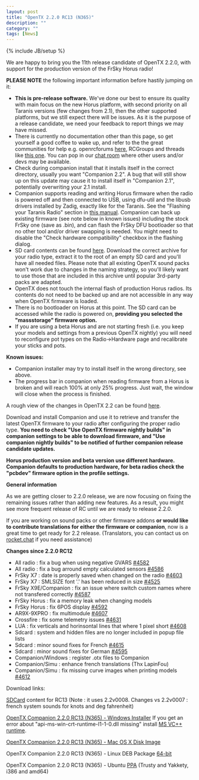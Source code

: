 ```yaml
---
layout: post
title: "OpenTX 2.2.0 RC13 (N365)"
description: ""
category: ""
tags: [News]
---
```

{% include JB/setup %}

We are happy to bring you the 11th release candidate of OpenTX 2.2.0, with support for the production version of the FrSky Horus radio!

**PLEASE NOTE** the following important information before hastily jumping on it:

- **This is pre-release software.** We've done our best to ensure its quality with main focus on the new Horus platform, with second priority on all Taranis versions (few changes from 2.1), then the other supported platforms, but we still expect there will be issues. As it is the purpose of a release candidate, we need your feedback to report things we may have missed.
- There is currently no documentation other than this page, so get yourself a good coffee to wake up, and refer to the the great communities for help e.g. openrcforums [here](http://openrcforums.com/forum/viewtopic.php?f=45&t=9158), RCGroups and threads like [this one](http://www.rcgroups.com/forums/showthread.php?t=2727927). You can pop in our [chat room](http://opentx.rocket.chat) where other users and/or devs may be available.
- Check during companion install that it installs itself in the correct directory, usually you want "Companion 2.2". A bug that will still show up on this update may cause it to install itself in "Companion 2.1", potentially overwriting your 2.1 install.
- Companion supports reading and writing Horus firmware when the radio is powered off  and then connected to USB, using dfu-util and the libusb drivers installed by Zadig, exactly like for the Taranis. See the "Flashing your Taranis Radio" section in [this manual](https://opentx.gitbooks.io/opentx-taranis-manual/content/companion-introduction.html). Companion can back up existing firmware (see note below in known issues) including the stock FrSky one (save as .bin), and can flash the FrSky DFU bootloader so that no other tool and/or driver swapping is needed. You might need to disable the "Check hardware compatibility" checkbox in the flashing dialog.
- SD card contents can be found [here](http://downloads.open-tx.org/2.2/nightly/sdcard/). Download the correct archive for your radio type, extract it to the root of an empty SD card and you'll have all needed files. Please note that all existing OpenTX sound packs won't work due to changes in the naming strategy, so you'll likely want to use those that are included in this archive until popular 3rd-party packs are adapted.
- OpenTX does not touch the internal flash of production Horus radios. Its contents do not need to be backed up and are not accessible in any way when OpenTX firmware is loaded.
- There is no bootloader on Horus at this point. The SD card can be accessed while the radio is powered on, **providing you selected the "massstorage" firmware option.**
- If you are using a beta Horus and are not starting fresh (i.e. you keep your models and settings from a previous OpenTX nightly) you will need to reconfigure pot types on the Radio->Hardware page and recalibrate your sticks and pots.

**Known issues:**

- Companion installer may try to install itself in the wrong directory, see above.
- The progress bar in companion when reading firmware from a Horus is broken and will reach 100% at only 25% progress. Just wait, the window will close when the process is finished.

A rough view of the changes in OpenTX 2.2 can be found [here](https://github.com/opentx/opentx/issues?page=1&q=is%3Aissue+is%3Aclosed+milestone%3A%22OpenTX+2.2.0%22).

Download and install Companion and use it to retrieve and transfer the latest OpenTX firmware to your radio after configuring the proper radio type.
**You need to check "Use OpenTX firmware nightly builds" in companion settings to be able to download firmware, and "Use companion nightly builds" to be notified of further companion release candidate updates.**

**Horus production version and beta version use different hardware. Companion defaults to production hardware, for beta radios check the "pcbdev" firmware option in the profile settings.**

**General information**

As we are getting closer to 2.2.0 release, we are now focusing on fixing the remaining issues rather than adding new features. As a result, you might see more frequent release of RC until we are ready to release 2.2.0.

If you are working on sound packs or other firmware addons **or would like to contribute translations for either the firmware or companion**, now is a great time to get ready for 2.2 release. (Translators, you can contact us on [rocket.chat](https://opentx.rocket.chat/) if you need assistance)

**Changes since 2.2.0 RC12**
- All radio : fix a bug when using negative GVARS [#4582](https://github.com/opentx/opentx/issues/4582)
- All radio : fix a bug arround empty calculated sensors [#4586](https://github.com/opentx/opentx/issues/4586)
- FrSky X7 : date is properly saved when changed on the radio [#4603](https://github.com/opentx/opentx/issues/4603)
- FrSky X7 : SMLSIZE font '.' has been reduced in size [#4525](https://github.com/opentx/opentx/issues/4625)
- FrSky X9E/Companion : fix an issue where switch custom names where not transfered correctly [#4587](https://github.com/opentx/opentx/issues/4587)
- FrSky Horus : fix a memory leak when changing models
- FrSky Horus : fix 6POS display [#4592](https://github.com/opentx/opentx/issues/4592)
- AR9X-9XPRO : fix multimodule [#4607](https://github.com/opentx/opentx/pull/4607)
- Crossfire : fix some telemetry issues [#4631](https://github.com/opentx/opentx/issues/4631)
- LUA : fix verticals and horinsontal lines that where 1 pixel short [#4608](https://github.com/opentx/opentx/issues/4608)
- Sdcard : system and hidden files are no longer included in popup file lists
- Sdcard : minor sound fixes for French [#4615](https://github.com/opentx/opentx/issues/4615)
- Sdcard : minor sound fixes for German [#4595](https://github.com/opentx/opentx/issues/4595)
- Companion/Windows : register .otx files to Companion
- Companion/Simu : enhance french translations (Thx LapinFou)
- Companion/Simu : fix missing curve images when printing models [#4612](https://github.com/opentx/opentx/issues/4612)

Download links:

[SDCard](http://downloads.open-tx.org/2.2/nightly/sdcard/) content for RC13 (Note : it uses 2.2v0008. Changes vs 2.2v0007 : french system sounds for knots and deg fahrenheit)

[OpenTX Companion 2.2.0 RC13 (N365) - Windows Installer](http://downloads.open-tx.org/2.2/nightly/companion/windows/companion-windows-2.2.0N365.exe)
If you get an error about "api-ms-win-crt-runtime-I1-1-0.dll missing" install [MS VC++ runtime](https://support.microsoft.com/en-us/help/2999226/update-for-universal-c-runtime-in-windows).

[OpenTX Companion 2.2.0 RC13 (N365) - Mac OS X Disk Image](http://downloads.open-tx.org/2.2/nightly/companion/macosx/opentx-companion-2.2.0N365.dmg)

OpenTX Companion 2.2.0 RC13 (N365) - Linux DEB Package [64-bit](http://downloads.open-tx.org/2.2/nightly/companion/linux/companion22_2.2.0N365_amd64.deb)

OpenTX Companion 2.2.0 RC13 (N365) - Ubuntu [PPA](https://launchpad.net/~opentx-test/+archive/ubuntu/ppa) (Trusty and Yakkety, i386 and amd64)
